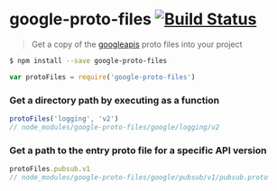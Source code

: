 # google-proto-files [![Build Status][build_img]][build_link]

> Get a copy of the [googleapis](https://github.com/google/googleapis) proto files into your project

```sh
$ npm install --save google-proto-files
```
```js
var protoFiles = require('google-proto-files')
```

### Get a directory path by executing as a function
```js
protoFiles('logging', 'v2')
// node_modules/google-proto-files/google/logging/v2
```

### Get a path to the entry proto file for a specific API version
```js
protoFiles.pubsub.v1
// node_modules/google-proto-files/google/pubsub/v1/pubsub.proto
```

[build_img]: https://travis-ci.org/stephenplusplus/google-proto-files.svg?branch=master
[build_link]: https://travis-ci.org/stephenplusplus/google-proto-files
